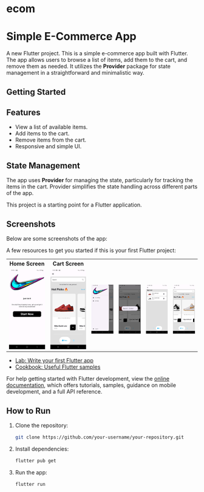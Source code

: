 # ecom
# Simple E-Commerce App

A new Flutter project.
This is a simple e-commerce app built with Flutter. The app allows users to browse a list of items, add them to the cart, and remove them as needed. It utilizes the **Provider** package for state management in a straightforward and minimalistic way.

## Getting Started
## Features
- View a list of available items.
- Add items to the cart.
- Remove items from the cart.
- Responsive and simple UI.

## State Management
The app uses **Provider** for managing the state, particularly for tracking the items in the cart. Provider simplifies the state handling across different parts of the app.

This project is a starting point for a Flutter application.
## Screenshots
Below are some screenshots of the app:

A few resources to get you started if this is your first Flutter project:
<table>
  <tr>
    <th>Home Screen</th>
    <th>Cart Screen</th>
  </tr>
  <tr>
    <td><img src="lib/screenshots/Screenshot_20241023_225345.jpg" width="250"></td>
    <td><img src="lib/screenshots/Screenshot_20241023_225356.jpg" width="250"></td>
    <td><img src="lib/screenshots/Screenshot_20241023_225408.jpg" width="250"></td>
    <td><img src="lib/screenshots/Screenshot_20241023_225417.jpg" width="250"></td>
    <td><img src="lib/screenshots/Screenshot_20241023_225542.jpg" width="250"></td>
    <td><img src="lib/screenshots/Screenshot_20241023_225403.jpg" width="250"></td>
  </tr>
</table>

- [Lab: Write your first Flutter app](https://docs.flutter.dev/get-started/codelab)
- [Cookbook: Useful Flutter samples](https://docs.flutter.dev/cookbook)

For help getting started with Flutter development, view the
[online documentation](https://docs.flutter.dev/), which offers tutorials,
samples, guidance on mobile development, and a full API reference.
## How to Run
1. Clone the repository:
    ```bash
    git clone https://github.com/your-username/your-repository.git
    ```
2. Install dependencies:
    ```bash
    flutter pub get
    ```
3. Run the app:
    ```bash
    flutter run
    ```
